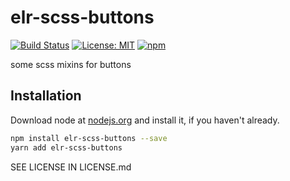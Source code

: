# elr-scss-buttons

[![Build Status](https://travis-ci.com/Beth3346/elr-scss-buttons.svg?branch=master)](https://travis-ci.com/Beth3346/elr-scss-buttons)
[![License: MIT](https://img.shields.io/badge/License-MIT-yellow.svg)](https://opensource.org/licenses/MIT)
[![npm](https://img.shields.io/npm/dm/elr-scss-buttons.svg?style=flat)]()

some scss mixins for buttons

## Installation

Download node at [nodejs.org](http://nodejs.org) and install it, if you haven't already.

```sh
npm install elr-scss-buttons --save
yarn add elr-scss-buttons
```

SEE LICENSE IN LICENSE.md
